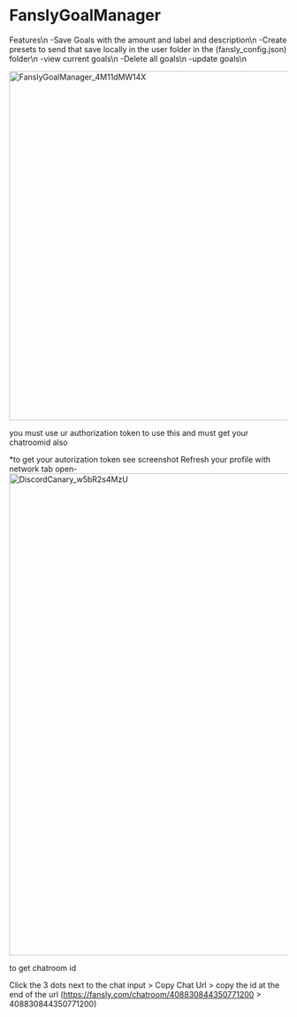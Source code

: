 # FanslyGoalManager

Features\n
-Save Goals with the amount and label and description\n
-Create presets to send that save locally in the user folder in the (fansly_config.json) folder\n
-view current goals\n
-Delete all goals\n
-update goals\n

<img width="1002" height="632" alt="FanslyGoalManager_4M11dMW14X" src="https://github.com/user-attachments/assets/1d1cdf27-edac-4df3-8034-3316f5c945e2" />

you must use ur authorization token to use this and must get your chatroomid also

*to get your autorization token see screenshot
Refresh your profile with network tab open-
<img width="1661" height="872" alt="DiscordCanary_w5bR2s4MzU" src="https://github.com/user-attachments/assets/cabcd609-4551-4c01-8653-d16e10b40c5c" />

to get chatroom id 

Click the 3 dots next to the chat input > Copy Chat Url > copy the id at the end of the url (https://fansly.com/chatroom/408830844350771200 > 408830844350771200)
